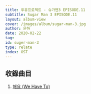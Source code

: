 ```yaml
---
title: 투유프로젝트 - 슈가맨3 EPISODE.11
subtitle: Sugar Man 3 EPISODE.11
layout: album-view
cover: /images/album/sugar-man-3.jpg
author: 윤하
date: 2020-02-22
tag:
id: suger-man-3
type: relate
index: OST
---
```


## 收錄曲目

1. [해요 (We Have To)](/sugar-man-3/we-have-to/)
